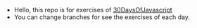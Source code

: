 - Hello, this repo is for exercises of [30DaysOfJavascript](https://github.com/Asabeneh/30-Days-Of-JavaScript)
- You can change branches for see the exercises of each day.
